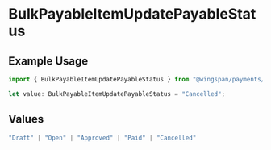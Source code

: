 # BulkPayableItemUpdatePayableStatus

## Example Usage

```typescript
import { BulkPayableItemUpdatePayableStatus } from "@wingspan/payments/sdk/models/shared";

let value: BulkPayableItemUpdatePayableStatus = "Cancelled";
```

## Values

```typescript
"Draft" | "Open" | "Approved" | "Paid" | "Cancelled"
```
